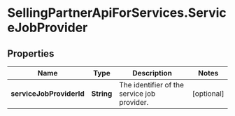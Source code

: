 # SellingPartnerApiForServices.ServiceJobProvider

## Properties

Name | Type | Description | Notes
------------ | ------------- | ------------- | -------------
**serviceJobProviderId** | **String** | The identifier of the service job provider. | [optional] 


